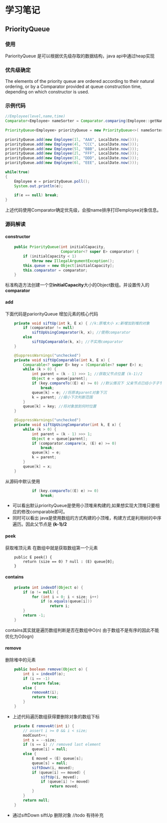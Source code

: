 # 学习笔记
## PriorityQueue
### 使用
PariorityQueue 是可以根据优先级存取的数据结构，java api中通过heap实现
### 优先级确定
The elements of the priority queue are ordered according to their natural ordering, or by a Comparator provided at queue construction time, depending on which constructor is used.
### 示例代码
```java
//Employee(level,name,time)
Comparator<Employee> nameSorter = Comparator.comparing(Employee::getName);
 
PriorityQueue<Employee> priorityQueue = new PriorityQueue<>( nameSorter );
         
priorityQueue.add(new Employee(1l, "AAA", LocalDate.now()));
priorityQueue.add(new Employee(4l, "CCC", LocalDate.now()));
priorityQueue.add(new Employee(5l, "BBB", LocalDate.now()));
priorityQueue.add(new Employee(2l, "FFF", LocalDate.now()));
priorityQueue.add(new Employee(3l, "DDD", LocalDate.now()));
priorityQueue.add(new Employee(6l, "EEE", LocalDate.now()));
 
while(true) 
{
    Employee e = priorityQueue.poll();
    System.out.println(e);
     
    if(e == null) break;
}
```
上述代码使用Comparator确定优先级，会按name排序打印employee对象信息。
### 源码解读
#### constructor
```java
    public PriorityQueue(int initialCapacity,
                         Comparator<? super E> comparator) {
        if (initialCapacity < 1)
            throw new IllegalArgumentException();
        this.queue = new Object[initialCapacity];
        this.comparator = comparator;
    }
```
标准构造方法创建一个空**initialCapacity**大小的Object数组。并设置传入的**comparator**
#### add
下面代码是pariorityQueue 增加元素的核心代码
```java
    private void siftUp(int k, E x) { //k:原堆大小 x:新增加到堆的对象
        if (comparator != null)
            siftUpUsingComparator(k, x); //使用comparator
        else
            siftUpComparable(k, x); //不实用comparator
    }

    @SuppressWarnings("unchecked")
    private void siftUpComparable(int k, E x) { 
        Comparable<? super E> key = (Comparable<? super E>) x;
        while (k > 0) {
            int parent = (k - 1) >>> 1; //获取父节点位置 (k-1)/2 
            Object e = queue[parent];
            if (key.compareTo((E) e) >= 0) //默认情况下 父亲节点已经小于子节点，说明已经放到正确位置。
                break;
            queue[k] = e; //将原本parent对象下沉
            k = parent; //缩小下次判断范围
        }
        queue[k] = key; //将对象放到何时位置
    }

    @SuppressWarnings("unchecked")
    private void siftUpUsingComparator(int k, E x) {
        while (k > 0) {
            int parent = (k - 1) >>> 1;
            Object e = queue[parent];
            if (comparator.compare(x, (E) e) >= 0)
                break;
            queue[k] = e;
            k = parent;
        }
        queue[k] = x;
    }
```
从源码中默认使用
```java
            if (key.compareTo((E) e) >= 0)
                break;
```
* 可以看出默认priorityQueue是使用小顶堆来构建的,如果想实现大顶堆只要相应的修改comparable即可。
* 同时可以看出 java是使用数组的方式构建的小顶堆，构建方式是利用树的中序遍历。因此父节点是 **(k-1)/2**
#### peek
获取堆顶元素
在数组中就是获取数组第一个元素
```
    public E peek() {
        return (size == 0) ? null : (E) queue[0];
    }
```
#### contains
```java
    private int indexOf(Object o) {
        if (o != null) {
            for (int i = 0; i < size; i++)
                if (o.equals(queue[i]))
                    return i;
        }
        return -1;
    }
```
contains其实就是遍历数组判断是否在数组中O(n) 由于数组不是有序的因此不能优化为O(logn)
#### remove
删除堆中的元素
```java
    public boolean remove(Object o) {
        int i = indexOf(o);
        if (i == -1)
            return false;
        else {
            removeAt(i);
            return true;
        }
    }
```
* 上述代码遍历数组获得要删除对象的数组下标
```java
    private E removeAt(int i) {
        // assert i >= 0 && i < size;
        modCount++;
        int s = --size;
        if (s == i) // removed last element
            queue[i] = null;
        else {
            E moved = (E) queue[s];
            queue[s] = null;
            siftDown(i, moved);
            if (queue[i] == moved) {
                siftUp(i, moved);
                if (queue[i] != moved)
                    return moved;
            }
        }
        return null;
    }
```
* 通过siftDown siftUp 删除对象 //todo 有待补充

